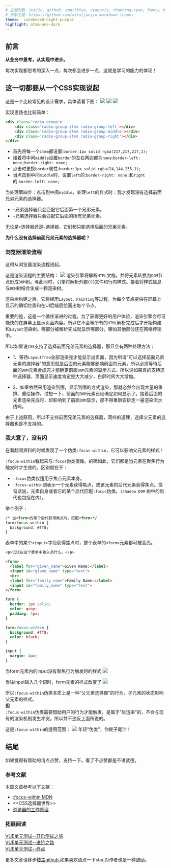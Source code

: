 ```yaml
---
# 主题列表：juejin, github, smartblue, cyanosis, channing-cyan, fancy, hydrogen, condensed-night-purple, greenwillow, v-green, vue-pro, healer-readable, mk-cute
# 贡献主题：https://github.com/xitu/juejin-markdown-themes
theme:  condensed-night-purple
highlight: atom-one-dark
---
```


## 前言
**从业务中思考，从实现中进步。**

每次实现都思考的深入一点，每次都会进步一点，这就是学习的能力的体现！
## 这一切都要从一个CSS实现说起
这是一个比较常见的设计需求，具体请看下图：
![](https://p3-juejin.byteimg.com/tos-cn-i-k3u1fbpfcp/3b42512c350b4233975aa1a03caba099~tplv-k3u1fbpfcp-watermark.image)
![](https://p6-juejin.byteimg.com/tos-cn-i-k3u1fbpfcp/3d7f231d56f8406aa781793acd332255~tplv-k3u1fbpfcp-watermark.image)
![](https://p3-juejin.byteimg.com/tos-cn-i-k3u1fbpfcp/bb56ab75550f411098219c52d7d5ef08~tplv-k3u1fbpfcp-watermark.image)

实现思路也比较简单：
```html
<div class='radio-group'>
    <div class='radio-group-item radio-group-left'></div>
    <div class='radio-group-item radio-group-middle'></div>
    <div class='radio-group-item radio-group-right'></div>
</div>
```
* 首先将每一个`item`都设置:`border:1px solid rgba(217,217,217,1);`
* 接着将中间`middle`设置`border`的左右两边都为`none`:`border-left: none;border-right: none;`
* 点击时更换`border`属性:`border:1px solid rgba(24,144,255,1);`
* 当点击到中间`middle`时，设置`left`的:`border-right: none;`和`right`的:`border-left: none;`

当处理第四步：点击到中间`middle`，处理`left`的样式时：我才发现没有选择前面兄弟元素的选择器。
* `+`兄弟选择器只会匹配它后面第一个兄弟元素。
* `~`兄弟选择器只会匹配它后面的所有兄弟元素。

无论是`+`选择器还是`~`选择器，它们都只能选择后面的兄弟元素。

**为什么没有选择前面兄弟元素的选择器呢？**

### 浏览器渲染流程
这得从浏览器渲染流程说起。

这是渲染流程的主要结构：
![](https://p3-juejin.byteimg.com/tos-cn-i-k3u1fbpfcp/eb4b644ea8414c6a8e4043c3279cd266~tplv-k3u1fbpfcp-watermark.image)
渲染引擎将解析`HTML`文档，并将元素转换为`DOM`节点形成`DOM`树。与此同时，引擎将解析外部`CSS`文件和行内样式。接着将样式信息与`DOM`树结合生成一颗渲染树。

渲染树构建之后，它将经历`Layout、Painting`等过程。为每个节点提供在屏幕上显示的确切位置和在UI后端层绘画出每个节点。

重要的是，这是一个循序渐进的过程。为了获得更好的用户体验，渲染引擎会尽可能快的在屏幕上显示页面内容。所以它不会等所有的`HTML`解析完成后才开始构建和`Layout`渲染树。哪部分被解析完成就显示哪部分，哪怕其他部分还在网络传输中。

所以如果说`CSS`支持了选择前面兄弟元素的选择器，那只会有两种处理方法：
* 1、等待`LayoutTree`全部渲染完才能显示出页面，因为所谓“可以选择前面兄弟元素的选择器”的意思就是后面的元素能够影响前面的元素，所以必须等待后面的`DOM`元素合成完才能确定前面`DOM`元素的显示方式。所以说如果真的支持这种选择器，页面显示速度肯定是大大减少，白屏时间大大增加。

* 2、如果依然采用渲染到哪，显示到哪的方式渲染，那就必然会出现大量的重排、重绘操作。试想一下，前面的`DOM`元素已经确定如何显示了。接着后面的元素渲染完成时，却影响到了前面`DOM`显示，那不得重新安排走一遍渲染流水线吗。

由于上述原因，所以不支持前面兄弟元素的选择器，同样的道理，选择父元素的选择器也是不支持的。

### 我大意了，没有闪
在看翻阅资料的时候发现了一个伪类`:focus-within`，它可以影响父元素的样式！

`:focus-within`看起来与`:focus`伪类很像。的确如此，它们都是当元素在聚焦行为触发时才生效的。区别就在于：
* `:focus`伪类仅适用于焦点元素本身。
* `:focus-within`则表示一个元素获得焦点，或该元素的后代元素获得焦点。换句话说，元素自身或者它的某个后代匹配`:focus`伪类。（`shadow DOM` 树中的后代也包括在内）。

举个例子：
```html
/* 当<form>的某个后代获得焦点时，匹配<form>*/
form:focus-within {
  background: #ff8;
}
```
表单中的某个`<input>`字段获得焦点时，整个表单的`<form>`元素都可被高亮。

```html
<p>试试在这个表单中输入点什么。</p>

<form>
  <label for="given_name">Given Name:</label>
  <input id="given_name" type="text">
  <br>
  <label for="family_name">Family Name:</label>
  <input id="family_name" type="text">
</form>
```
```css
form {
  border: 1px solid;
  color: gray;
  padding: 4px;
}

form:focus-within {
  background: #ff8;
  color: black;
}

input {
  margin: 4px;
}
```
当form元素内的input没有聚焦行为触发时的样式
![](https://p6-juejin.byteimg.com/tos-cn-i-k3u1fbpfcp/097069a2f92d4b159818d599e20f1957~tplv-k3u1fbpfcp-watermark.image)

当往input输入几个词时，form元素的样式改变了
![](https://p6-juejin.byteimg.com/tos-cn-i-k3u1fbpfcp/34476b909aa4491bbe8d0e85efb4ccad~tplv-k3u1fbpfcp-watermark.image)

所以`:focus-within`伪类本质上是一种“父元素选择器”的行为，子元素的状态影响父元素的样式。  
**但**  
`:focus-within`伪类需要借助用户的行为才能触发，是属于“后渲染”的，不会与现有的渲染机制发生冲突。所以并不违反上面所说的。

这是`:focus-within`的适用范围：
![](https://p3-juejin.byteimg.com/tos-cn-i-k3u1fbpfcp/b171fa538db3437b999f531efebfec68~tplv-k3u1fbpfcp-watermark.image)
年轻“伪类”，你耗子尾汁！

## 结尾
如果觉得有帮助的请点点赞，支持一下。看了不点赞都是不讲武德。
### 参考文献
本篇文章参考以下文献：
* [:focus-within MDN](https://developer.mozilla.org/zh-CN/docs/Web/CSS/:focus-within)
* <<CSS选择器世界>>
* [浏览器的工作原理](https://www.html5rocks.com/zh/tutorials/internals/howbrowserswork/#Layered_representation)

### 拓展阅读
[VUE单元测试--开启测试之旅](https://juejin.cn/post/6906295144505409549)  
[VUE单元测试--进阶之路](https://juejin.cn/post/6916677772962168845)  
[VUE单元测试--终点](https://juejin.cn/post/6921869301934882823)

更多文章请移步[楼主github](https://github.com/zhangwinwin/FEBlog),如果喜欢请点一下star,对作者也是一种鼓励。

